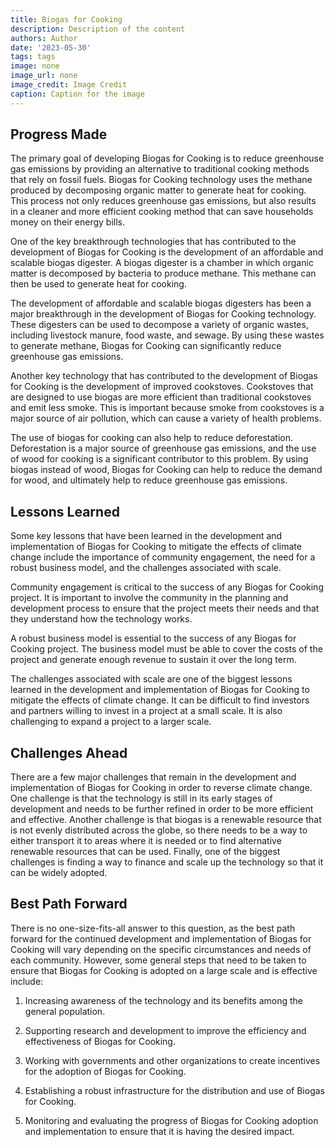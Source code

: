 ```yaml
---
title: Biogas for Cooking
description: Description of the content
authors: Author
date: '2023-05-30'
tags: tags
image: none
image_url: none
image_credit: Image Credit
caption: Caption for the image
---
```


## Progress Made

The primary goal of developing Biogas for Cooking is to reduce greenhouse gas emissions by providing an alternative to traditional cooking methods that rely on fossil fuels. Biogas for Cooking technology uses the methane produced by decomposing organic matter to generate heat for cooking. This process not only reduces greenhouse gas emissions, but also results in a cleaner and more efficient cooking method that can save households money on their energy bills.

One of the key breakthrough technologies that has contributed to the development of Biogas for Cooking is the development of an affordable and scalable biogas digester. A biogas digester is a chamber in which organic matter is decomposed by bacteria to produce methane. This methane can then be used to generate heat for cooking.

The development of affordable and scalable biogas digesters has been a major breakthrough in the development of Biogas for Cooking technology. These digesters can be used to decompose a variety of organic wastes, including livestock manure, food waste, and sewage. By using these wastes to generate methane, Biogas for Cooking can significantly reduce greenhouse gas emissions.

Another key technology that has contributed to the development of Biogas for Cooking is the development of improved cookstoves. Cookstoves that are designed to use biogas are more efficient than traditional cookstoves and emit less smoke. This is important because smoke from cookstoves is a major source of air pollution, which can cause a variety of health problems.

The use of biogas for cooking can also help to reduce deforestation. Deforestation is a major source of greenhouse gas emissions, and the use of wood for cooking is a significant contributor to this problem. By using biogas instead of wood, Biogas for Cooking can help to reduce the demand for wood, and ultimately help to reduce greenhouse gas emissions.

## Lessons Learned

Some key lessons that have been learned in the development and implementation of Biogas for Cooking to mitigate the effects of climate change include the importance of community engagement, the need for a robust business model, and the challenges associated with scale.

Community engagement is critical to the success of any Biogas for Cooking project. It is important to involve the community in the planning and development process to ensure that the project meets their needs and that they understand how the technology works.

A robust business model is essential to the success of any Biogas for Cooking project. The business model must be able to cover the costs of the project and generate enough revenue to sustain it over the long term.

The challenges associated with scale are one of the biggest lessons learned in the development and implementation of Biogas for Cooking to mitigate the effects of climate change. It can be difficult to find investors and partners willing to invest in a project at a small scale. It is also challenging to expand a project to a larger scale.

## Challenges Ahead

There are a few major challenges that remain in the development and implementation of Biogas for Cooking in order to reverse climate change. One challenge is that the technology is still in its early stages of development and needs to be further refined in order to be more efficient and effective. Another challenge is that biogas is a renewable resource that is not evenly distributed across the globe, so there needs to be a way to either transport it to areas where it is needed or to find alternative renewable resources that can be used. Finally, one of the biggest challenges is finding a way to finance and scale up the technology so that it can be widely adopted.

## Best Path Forward

There is no one-size-fits-all answer to this question, as the best path forward for the continued development and implementation of Biogas for Cooking will vary depending on the specific circumstances and needs of each community. However, some general steps that need to be taken to ensure that Biogas for Cooking is adopted on a large scale and is effective include:

1. Increasing awareness of the technology and its benefits among the general population.

2. Supporting research and development to improve the efficiency and effectiveness of Biogas for Cooking.

3. Working with governments and other organizations to create incentives for the adoption of Biogas for Cooking.

4. Establishing a robust infrastructure for the distribution and use of Biogas for Cooking.

5. Monitoring and evaluating the progress of Biogas for Cooking adoption and implementation to ensure that it is having the desired impact.
